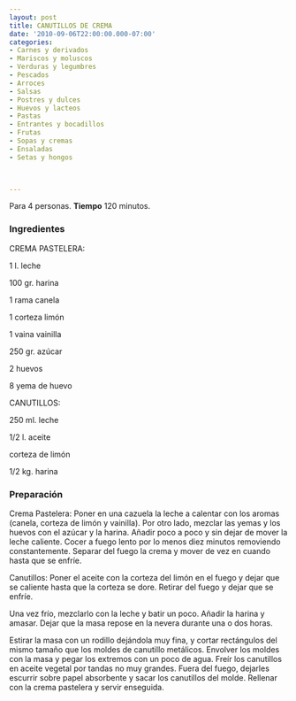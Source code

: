 ```yaml
---
layout: post
title: CANUTILLOS DE CREMA
date: '2010-09-06T22:00:00.000-07:00'
categories:
- Carnes y derivados
- Mariscos y moluscos
- Verduras y legumbres
- Pescados
- Arroces
- Salsas
- Postres y dulces
- Huevos y lacteos
- Pastas
- Entrantes y bocadillos
- Frutas
- Sopas y cremas
- Ensaladas
- Setas y hongos
 


---
```


Para 4 personas.
<b>Tiempo</b> 120 minutos.

<h3>Ingredientes</h3>

CREMA PASTELERA:

1 l. leche

100 gr. harina

1 rama canela

1 corteza limón

1 vaina vainilla

250 gr. azúcar

2 huevos

8 yema de huevo

CANUTILLOS:

250 ml. leche

1/2 l. aceite

corteza de limón

1/2 kg. harina

<h3>Preparación</h3>

Crema Pastelera: Poner en una cazuela la leche a calentar con los aromas (canela, corteza de limón y vainilla). Por otro lado, mezclar las yemas y los huevos con el azúcar y la harina. Añadir poco a poco y sin dejar de mover la leche caliente. Cocer a fuego lento por lo menos diez minutos removiendo constantemente. Separar del fuego la crema y mover de vez en cuando hasta que se enfríe.

Canutillos: Poner el aceite con la corteza del limón en el fuego y dejar que se caliente hasta que la corteza se dore. Retirar del fuego y dejar que se enfríe.

Una vez frío, mezclarlo con la leche y batir un poco. Añadir la harina y amasar. Dejar que la masa repose en la nevera durante una o dos horas.

Estirar la masa con un rodillo dejándola muy fina, y cortar rectángulos del mismo tamaño que los moldes de canutillo metálicos. Envolver los moldes con la masa y pegar los extremos con un poco de agua. Freír los canutillos en aceite vegetal por tandas no muy grandes. Fuera del fuego, dejarles escurrir sobre papel absorbente y sacar los canutillos del molde. Rellenar con la crema pastelera y servir enseguida.

